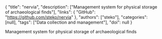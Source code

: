 {
  "title": "nervia",
  "description": ["Management system for physical storage of archaeological finds"],
  "links": {
    "GitHub": "https://github.com/steko/nervia"
  },
  "authors": ["steko"],
  "categories": [null],
  "tags": ["Data collection and management"],
  "doi": null
}

<!-- Generated by csv2md.R – do not edit by hand -->

Management system for physical storage of archaeological finds
